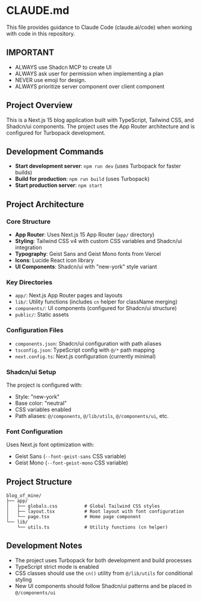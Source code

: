 # CLAUDE.md

This file provides guidance to Claude Code (claude.ai/code) when working with code in this repository.

## IMPORTANT
- ALWAYS use Shadcn MCP to create UI
- ALWAYS ask user for permission when implementing a plan
- NEVER use emoji for design.
- ALWAYS prioritize server component over client component

## Project Overview

This is a Next.js 15 blog application built with TypeScript, Tailwind CSS, and Shadcn/ui components. The project uses the App Router architecture and is configured for Turbopack development.

## Development Commands

- **Start development server**: `npm run dev` (uses Turbopack for faster builds)
- **Build for production**: `npm run build` (uses Turbopack)
- **Start production server**: `npm start`

## Project Architecture

### Core Structure
- **App Router**: Uses Next.js 15 App Router (`app/` directory)
- **Styling**: Tailwind CSS v4 with custom CSS variables and Shadcn/ui integration
- **Typography**: Geist Sans and Geist Mono fonts from Vercel
- **Icons**: Lucide React icon library
- **UI Components**: Shadcn/ui with "new-york" style variant

### Key Directories
- `app/`: Next.js App Router pages and layouts
- `lib/`: Utility functions (includes `cn` helper for className merging)
- `components/`: UI components (configured for Shadcn/ui structure)
- `public/`: Static assets

### Configuration Files
- `components.json`: Shadcn/ui configuration with path aliases
- `tsconfig.json`: TypeScript config with `@/*` path mapping
- `next.config.ts`: Next.js configuration (currently minimal)

### Shadcn/ui Setup
The project is configured with:
- Style: "new-york"
- Base color: "neutral" 
- CSS variables enabled
- Path aliases: `@/components`, `@/lib/utils`, `@/components/ui`, etc.

### Font Configuration
Uses Next.js font optimization with:
- Geist Sans (`--font-geist-sans` CSS variable)
- Geist Mono (`--font-geist-mono` CSS variable)

## Project Structure

```
blog_of_mine/
├── app/
│   ├── globals.css          # Global Tailwind CSS styles
│   ├── layout.tsx           # Root layout with font configuration
│   └── page.tsx             # Home page component
└── lib/
    └── utils.ts             # Utility functions (cn helper)

```

## Development Notes

- The project uses Turbopack for both development and build processes
- TypeScript strict mode is enabled
- CSS classes should use the `cn()` utility from `@/lib/utils` for conditional styling
- New UI components should follow Shadcn/ui patterns and be placed in `@/components/ui`